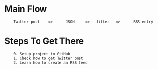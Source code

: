 
# Main Flow
        Twitter post    =>      JSON     =>   filter   =>      RSS entry

# Steps To Get There
        0. Setup project in GitHub
        1. Check how to get Twitter post
        2. Learn how to create an RSS feed
